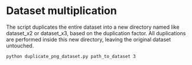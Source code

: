 # Dataset multiplication

The script  duplicates the entire dataset into a new directory named like dataset_x2 or dataset_x3, based on the duplication factor. 
All duplications are performed inside this new directory, leaving the original dataset untouched.

`python duplicate_png_dataset.py path_to_dataset 3`
